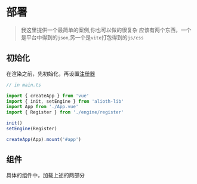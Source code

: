 # 部署
> 我这里提供一个最简单的案例,你也可以做的很复杂
应该有两个东西，一个是平台中得到的`json`,另一个是`vite`打包得到的`js/css`
## 初始化
在渲染之前，先初始化，再设置[注册器](./register.md)
```ts
// in main.ts

import { createApp } from 'vue'
import { init, setEngine } from 'alioth-lib'
import App from './App.vue'
import { Register } from './engine/register'

init()
setEngine(Register)

createApp(App).mount('#app')
```

## 组件
具体的组件中，加载上述的两部分

<script setup lang="ts">
import { VirtualDocument, createRenderComponent, getWidget, interval, loadDoc, loadPreset } from 'alioth-lib'
import { onMounted, ref } from 'vue'
const RenderBlock = createRenderComponent()

const presetUrls: string[] = [/**物料的url */]
const docUrl = 'http://127.0.0.1:8080/test.json'/**json的url */
const isLoading = ref(true)
const doc = new VirtualDocument()
onMounted(async () => {
  await loadPreset(presetUrls)
  await loadDoc(docUrl)
  doc.load(interval.docData[1].data)//加载对应的doc
  isLoading.value = false
})
</script>

<template>
  <div v-if="!isLoading">
  <!-- 容器 -->
    <div
      :style="{
        position: 'relative',
        backgroundColor: doc.root.attrs.backgroundColor,
        width: `${doc.root.attrs.width}px`,
        height: `${doc.root.attrs.height}px`,
      }"
    >
    <!-- 渲染内容 -->
      <RenderBlock
        v-for="(item) in doc.root.children" :key="item.id" :node="item" type="render"
        :value="getWidget(item.attrs.key)"
      />
    </div>
  </div>
  <div v-else>
    loading...
  </div>
</template>

<style scoped>

</style>
